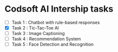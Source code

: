 # Codsoft AI Intership tasks
- [ ] Task 1 : Chatbot with rule-based responses
- [x] Task 2 : Tic-Tac-Toe AI
- [ ] Task 3 : Image Captioning
- [ ] Task 4 : Recommendation System
- [ ] Task 5 : Face Detection and Recognition

